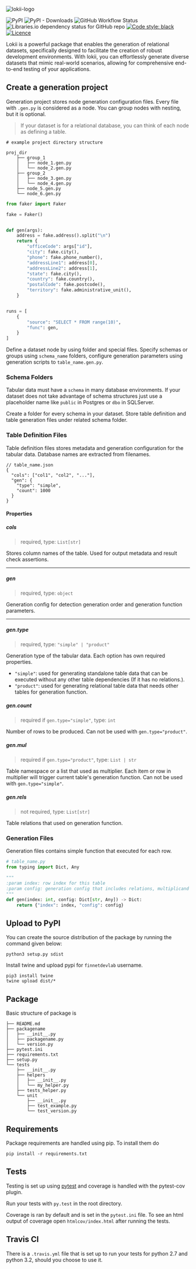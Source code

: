 ![lokii-logo](https://github.com/dorukerenaktas/lokii/assets/20422563/fe774eba-ddd0-4bad-a093-553bb980f54c)

![PyPI](https://img.shields.io/pypi/v/lokii)
![PyPI - Downloads](https://img.shields.io/pypi/dm/lokii)
![GitHub Workflow Status](https://img.shields.io/github/actions/workflow/status/dorukerenaktas/lokii/python-app.yml)
![Libraries.io dependency status for GitHub repo](https://img.shields.io/librariesio/github/dorukerenaktas/lokii)
[![Code style: black](https://img.shields.io/badge/code%20style-black-000000.svg)](https://github.com/psf/black)
[![Licence](https://img.shields.io/pypi/l/lokii.svg)](https://github.com/dorukerenaktas/lokii)

Lokii is a powerful package that enables the generation of relational datasets, specifically designed to facilitate
the creation of robust development environments. With lokii, you can effortlessly generate diverse datasets that
mimic real-world scenarios, allowing for comprehensive end-to-end testing of your applications.


## Create a generation project

Generation project stores node generation configuration files. Every file with `.gen.py` is considered as a node.
You can group nodes with nesting, but it is optional.

> If your dataset is for a relational database, you can think of each node as defining a table.

```shell
# example project directory structure

proj_dir
    ├── group_1
    │   ├── node_1.gen.py
    │   └── node_2.gen.py
    ├── group_2
    │   ├── node_3.gen.py
    │   └── node_4.gen.py
    ├── node_5.gen.py
    └── node_6.gen.py
```


```python
from faker import Faker

fake = Faker()


def gen(args):
    address = fake.address().split("\n")
    return {
        "officeCode": args["id"],
        "city": fake.city(),
        "phone": fake.phone_number(),
        "addressLine1": address[0],
        "addressLine2": address[1],
        "state": fake.city(),
        "country": fake.country(),
        "postalCode": fake.postcode(),
        "territory": fake.administrative_unit(),
    }


runs = [
    {
        "source": "SELECT * FROM range(10)",
        "func": gen,
    }
]
```

Define a dataset node by using folder and special files. Specify schemas or groups using `schema_name` folders,
configure generation parameters using generation scripts to `table_name.gen.py`.



### Schema Folders

Tabular data must have a `schema` in many database environments. If your dataset does not take advantage of schema
structures just use a placeholder name like `public` in Postgres or `dbo` in SQLServer.

Create a folder for every schema in your dataset. Store table definition and table generation files under related
schema folder.

### Table Definition Files

Table definition files stores metadata and generation configuration for the tabular data. Database names are extracted
from filenames.

```json5
// table_name.json
{
  "cols": ["col1", "col2", "..."],
  "gen": {
    "type": "simple",
    "count": 1000
  }
}
```

#### Properties

##### cols
> required, type: `List[str]`

Stores column names of the table. Used for output metadata and result check assertions.

---

##### gen
> required, type: `object`

Generation config for detection generation order and generation function parameters.

---

##### gen.type
> required, type: `"simple" | "product"`

Generation type of the tabular data. Each option has own required properties.

* `"simple"`: used for generating standalone table data that can be executed without any other table dependencies (If
    it has no relations.).
* `"product"`: used for generating relational table data that needs other tables for generation function.

##### gen.count
> required if `gen.type="simple"`, type: `int`

Number of rows to be produced. Can not be used with `gen.type="product"`.

##### gen.mul
> required if `gen.type="product"`, type: `List | str`

Table namespace or a list that used as multiplier. Each item or row in multiplier will trigger current table's
generation function. Can not be used with `gen.type="simple"`.

##### gen.rels
> not required, type: `List[str]`

Table relations that used on generation function. 

### Generation Files

Generation files contains simple function that executed for each row.

```python
# table_name.py
from typing import Dict, Any

"""
:param index: row index for this table
:param config: generation config that includes relations, multiplicand and other settings
"""
def gen(index: int, config: Dict[str, Any]) -> Dict:
    return {"index": index, "config": config}
```


## Upload to PyPI
You can create the source distribution of the package by running the command given below:
```shell
python3 setup.py sdist
```

Install twine and upload pypi for `finnetdevlab` username.
```shell
pip3 install twine
twine upload dist/*
```


## Package

Basic structure of package is

```
├── README.md
├── packagename
│   ├── __init__.py
│   ├── packagename.py
│   └── version.py
├── pytest.ini
├── requirements.txt
├── setup.py
└── tests
    ├── __init__.py
    ├── helpers
    │   ├── __init__.py
    │   └── my_helper.py
    ├── tests_helper.py
    └── unit
        ├── __init__.py
        ├── test_example.py
        └── test_version.py
```

## Requirements

Package requirements are handled using pip. To install them do

```
pip install -r requirements.txt
```

## Tests

Testing is set up using [pytest](http://pytest.org) and coverage is handled
with the pytest-cov plugin.

Run your tests with ```py.test``` in the root directory.

Coverage is ran by default and is set in the ```pytest.ini``` file.
To see an html output of coverage open ```htmlcov/index.html``` after running the tests.

## Travis CI

There is a ```.travis.yml``` file that is set up to run your tests for python 2.7
and python 3.2, should you choose to use it.
